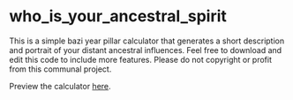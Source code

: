 # who_is_your_ancestral_spirit

This is a simple bazi year pillar calculator that generates a short description and portrait of your distant ancestral influences. Feel free to download and edit this code to include more features. Please do not copyright or profit from this communal project.

Preview the calculator [here](https://www.alicesparklykat.com/who_is_your_ancestral_spirit/index.html).
